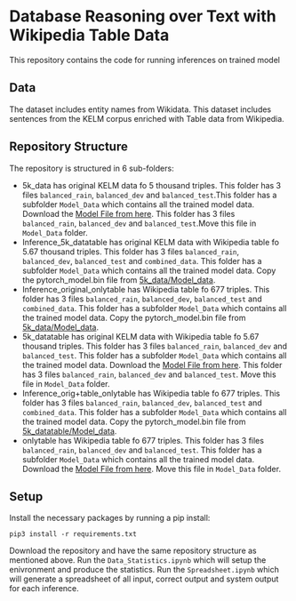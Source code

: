 # Database Reasoning over Text with Wikipedia Table Data

This repository contains the code for running inferences on trained model



## Data

The dataset includes entity names from Wikidata. 
This dataset includes sentences from the KELM corpus enriched with Table data from Wikipedia.


## Repository Structure
The repository is structured in 6 sub-folders:

* 5k_data has original KELM data fo 5 thousand triples. This folder has 3 files `balanced_rain`, `balanced_dev` and `balanced_test`.This folder has a subfolder `Model_Data` which contains all the trained model data. Download the [Model File from here]("https://drive.google.com/file/d/1Fqp8Xi_BWdVSUmAthYA1c3IAvVq3NFw8/view?usp=sharing"). This folder has 3 files `balanced_rain`, `balanced_dev` and `balanced_test`.Move this file in `Model_Data` folder.
* Inference_5k_datatable has original KELM data with Wikipedia table fo 5.67 thousand triples. This folder has 3 files `balanced_rain`, `balanced_dev`, `balanced_test` and `combined_data`. This folder has a subfolder `Model_Data` which contains all the trained model data. Copy the pytorch_model.bin file from [5k_data/Model_data](5k_data/Model_data/).
* Inference_original_onlytable has Wikipedia table fo 677 triples. This folder has 3 files `balanced_rain`, `balanced_dev`, `balanced_test` and `combined_data`. This folder has a subfolder `Model_Data` which contains all the trained model data. Copy the pytorch_model.bin file from [5k_data/Model_data](5k_data/Model_data/).
* 5k_datatable has original KELM data with Wikipedia table fo 5.67 thousand triples. This folder has 3 files `balanced_rain`, `balanced_dev` and `balanced_test`. This folder has a subfolder `Model_Data` which contains all the trained model data. Download the [Model File from here]("https://drive.google.com/file/d/1cO7F0asv0ar9i176Q9St832y1P8epQBu/view?usp=sharing"). This folder has 3 files `balanced_rain`, `balanced_dev` and `balanced_test`. Move this file in `Model_Data` folder.
* Inference_orig+table_onlytable has Wikipedia table fo 677 triples. This folder has 3 files `balanced_rain`, `balanced_dev`, `balanced_test` and `combined_data`. This folder has a subfolder `Model_Data` which contains all the trained model data. Copy the pytorch_model.bin file from [5k_datatable/Model_data](5k_datatable/Model_data/).
* onlytable has Wikipedia table fo 677 triples. This folder has 3 files `balanced_rain`, `balanced_dev` and `balanced_test`. This folder has a subfolder `Model_Data` which contains all the trained model data. Download the [Model File from here]("https://drive.google.com/file/d/1Dzq8zKncBFEWB4WgGUzV6_xTste7x3Un/view?usp=sharing"). Move this file in `Model_Data` folder.



## Setup

Install the necessary packages by running a pip install:

```
pip3 install -r requirements.txt
```
Download the repository and have the same repository structure as mentioned above.
Run the `Data_Statistics.ipynb` which will setup the enivronment and produce the statistics.
Run the `Spreadsheet.ipynb` which will generate a spreadsheet of all input, correct output and system output for each inference.





